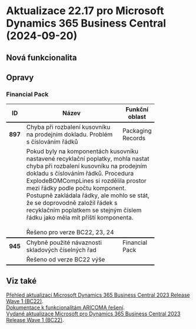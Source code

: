 ﻿# Aktualizace 22.17 pro Microsoft Dynamics 365 Business Central (2024-09-20)

## Nová funkcionalita

## Opravy

### Financial Pack
<table style="width:80%"><tr><th style="width:8%">ID</th><th style="width:70%">Název</th><th style="width:22%">Funkční oblast</th></tr>
<tr>
        <td style="border-top: 2px solid #000;"><b>897</b></td>
        <td style="border-top: 2px solid #000;">Chyba při rozbalení kusovníku na prodejním dokladu. Problém s číslováním řádků</td>
        <td style="border-top: 2px solid #000;">Packaging Records</td>
        </tr><tr>
            <td style="border-bottom: 2px solid #000;"></td>
            <td style="border-bottom: 2px solid #000;" colspan="2"><div><span style="display:inline !important;">Pokud byly na komponentách kusovníku nastavené recyklační poplatky, mohla nastat chyba při rozbalení kusovníku na prodejním dokladu s číslováním řádků. Procedura ExplodeBOMCompLines si rozdělila prostor mezi řádky podle počtu komponent. Postupně zakládala řádky, ale mohlo se stát, že se doprovodně založil řádek s recyklačním poplatkem se stejným číslem řádku jako měla mít příští komponenta.</span><br> </div><div><span style="display:inline !important;"><br></span> </div><div><span style="display:inline !important;">Řešeno pro verze BC22, 23, 24</span> </div></td>
            </tr><tr>
        <td style="border-top: 2px solid #000;"><b>945</b></td>
        <td style="border-top: 2px solid #000;">Chybně použité návaznosti skladových číselných řad </td>
        <td style="border-top: 2px solid #000;">Financial Pack</td>
        </tr><tr>
            <td style="border-bottom: 2px solid #000;"></td>
            <td style="border-bottom: 2px solid #000;" colspan="2"><div>Řešeno od verze BC22 výše </div></td>
            </tr> </table>

## Viz také 

[Přehled aktualizací Microsoft Dynamics 365 Business Central 2023 Release Wave 1 (BC22)](Updates-bc22.md).  
[Dokumentace k funkcionalitám ARICOMA řešení](https://www.aricoma.com/docs/cs-cz/dynamics365/business-central/Solutions/solutions.html).    
[Vydané aktualizace Microsoft pro Dynamics 365 Business Central 2023 Release Wave 1 (BC22)](https://support.microsoft.com/en-us/topic/released-updates-for-microsoft-dynamics-365-business-central-2023-release-wave-1-37e2d08e-6f61-4522-90ba-1cea59d8de51).  

